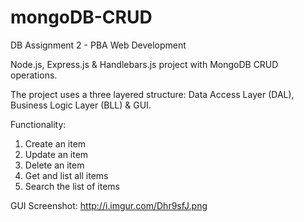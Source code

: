 # mongoDB-CRUD
DB Assignment 2 - PBA Web Development

Node.js, Express.js &amp; Handlebars.js project with MongoDB CRUD operations.

The project uses a three layered structure: Data Access Layer (DAL), Business Logic Layer (BLL) & GUI.

Functionality:

1. Create an item
2. Update an item
3. Delete an item
4. Get and list all items
5. Search the list of items

GUI Screenshot:
http://i.imgur.com/Dhr9sfJ.png
